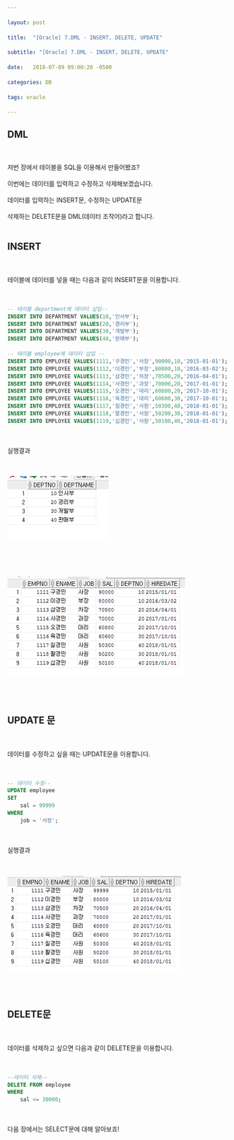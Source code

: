 ```yaml
---

layout: post

title:  "[Oracle] 7.DML - INSERT, DELETE, UPDATE"

subtitle: "[Oracle] 7.DML - INSERT, DELETE, UPDATE"

date:   2018-07-09 09:00:20 -0500

categories: DB

tags: oracle

---
```


## DML

<br>
<br>
저번 장에서 테이블을 SQL을 이용해서 만들어봤죠?
<br>
<br>
이번에는 데이터를 입력하고 수정하고 삭제해보겠습니다.
<br>
<br>
데이터를 입력하는 INSERT문, 수정하는 UPDATE문
<br>
<br>
삭제하는 DELETE문을 DML(데이터 조작어)라고 합니다.
<br>
<br>

## INSERT

<br>
<br>
테이블에 데이터를 넣을 때는 다음과 같이 INSERT문을 이용합니다.
<br>
<br>
<br>

```sql
-- 테이블 department에 데이터 삽입-- 
INSERT INTO DEPARTMENT VALUES(10,'인사부');
INSERT INTO DEPARTMENT VALUES(20,'경리부');
INSERT INTO DEPARTMENT VALUES(30,'개발부');
INSERT INTO DEPARTMENT VALUES(40,'판매부');

-- 테이블 employee에 데이터 삽입 --
INSERT INTO EMPLOYEE VALUES(1111,'구경민','사장',90000,10,'2015-01-01');
INSERT INTO EMPLOYEE VALUES(1112,'이경민','부장',80000,10,'2016-03-02');
INSERT INTO EMPLOYEE VALUES(1113,'삼경민','차장',70500,20,'2016-04-01');
INSERT INTO EMPLOYEE VALUES(1114,'사경민','과장',70000,20,'2017-01-01');
INSERT INTO EMPLOYEE VALUES(1115,'오경민','대리',60800,20,'2017-10-01');
INSERT INTO EMPLOYEE VALUES(1116,'육경민','대리',60600,30,'2017-10-01');
INSERT INTO EMPLOYEE VALUES(1117,'칠경민','사원',50300,40,'2018-01-01');
INSERT INTO EMPLOYEE VALUES(1118,'팔경민','사원',50200,30,'2018-01-01');
INSERT INTO EMPLOYEE VALUES(1119,'십경민','사원',50100,40,'2018-01-01');
```

<br>
<br>
실행결과
<br>
<br>
<br>

![image](/image/Oracle_image/Oracle_image_37.png)

<br>
<br>
<br>

![image](/image/Oracle_image/Oracle_image_38.png)

<br>
<br>

## UPDATE 문

<br>
<br>
데이터를 수정하고 싶을 때는 UPDATE문을 이용합니다.
<br>
<br>
<br>

```sql
-- 데이터 수정--
UPDATE employee
SET
    sal = 99999
WHERE
    job = '사장';
```

<br>
<br>
실행결과
<br>
<br>
<br>

![image](/image/Oracle_image/Oracle_image_39.png)

<br>
<br>

## DELETE문

<br>
<br>
데이터를 삭제하고 싶으면 다음과 같이 DELETE문을 이용합니다.
<br>
<br>
<br>

```sql
--데이터 삭제--
DELETE FROM employee
WHERE
    sal <= 30000;
```

<br>
<br>
다음 장에서는 SELECT문에 대해 알아보죠!
